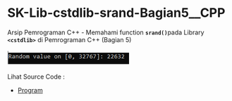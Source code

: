 # SK-Lib-cstdlib-srand-Bagian5__CPP
Arsip Pemrograman C++ - Memahami function <code><b>srand()</b></code>pada Library <code><b>&lt;cstdlib></b></code> di Pemrograman C++ (Bagian 5)<br><br>
<img src="https://github.com/RizkyKhapidsyah/SK-Lib-cstdlib-srand-Bagian5__CPP/blob/master/x64/result/001.PNG"><br><br>
Lihat Source Code : <br>
- <a href="https://github.com/RizkyKhapidsyah/SK-Lib-cstdlib-srand-Bagian5__CPP/blob/master/SK-Lib-cstdlib-srand-Bagian5__CPP/Source.cpp">Program</a>
